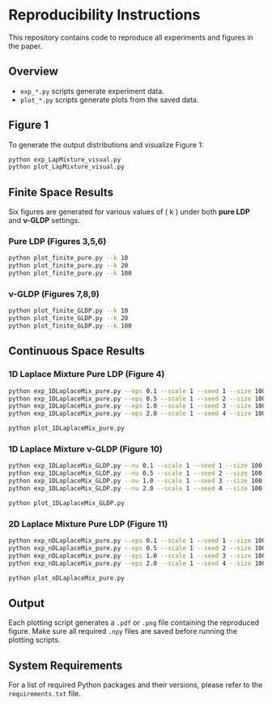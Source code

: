 
# Reproducibility Instructions

This repository contains code to reproduce all experiments and figures in the paper.

## Overview

- `exp_*.py` scripts generate experiment data.
- `plot_*.py` scripts generate plots from the saved data.

## Figure 1

To generate the output distributions and visualize Figure 1:

```bash
python exp_LapMixture_visual.py
python plot_LapMixture_visual.py
```

## Finite Space Results

Six figures are generated for various values of \( k \) under both **pure LDP** and **ν-GLDP** settings. 

### Pure LDP (Figures 3,5,6)

```bash
python plot_finite_pure.py --k 10
python plot_finite_pure.py --k 20
python plot_finite_pure.py --k 100
```

### ν-GLDP (Figures 7,8,9)

```bash
python plot_finite_GLDP.py --k 10
python plot_finite_GLDP.py --k 20
python plot_finite_GLDP.py --k 100
```

## Continuous Space Results

### 1D Laplace Mixture Pure LDP (Figure 4)

```bash
python exp_1DLaplaceMix_pure.py --eps 0.1 --scale 1 --seed 1 --size 100
python exp_1DLaplaceMix_pure.py --eps 0.5 --scale 1 --seed 2 --size 100
python exp_1DLaplaceMix_pure.py --eps 1.0 --scale 1 --seed 3 --size 100
python exp_1DLaplaceMix_pure.py --eps 2.0 --scale 1 --seed 4 --size 100

python plot_1DLaplaceMix_pure.py
```

### 1D Laplace Mixture ν-GLDP (Figure 10)

```bash
python exp_1DLaplaceMix_GLDP.py --nu 0.1 --scale 1 --seed 1 --size 100
python exp_1DLaplaceMix_GLDP.py --nu 0.5 --scale 1 --seed 2 --size 100
python exp_1DLaplaceMix_GLDP.py --nu 1.0 --scale 1 --seed 3 --size 100
python exp_1DLaplaceMix_GLDP.py --nu 2.0 --scale 1 --seed 4 --size 100

python plot_1DLaplaceMix_GLDP.py
```

### 2D Laplace Mixture Pure LDP (Figure 11)

```bash
python exp_nDLaplaceMix_pure.py --eps 0.1 --scale 1 --seed 1 --size 100 --dim 2
python exp_nDLaplaceMix_pure.py --eps 0.5 --scale 1 --seed 2 --size 100 --dim 2
python exp_nDLaplaceMix_pure.py --eps 1.0 --scale 1 --seed 3 --size 100 --dim 2
python exp_nDLaplaceMix_pure.py --eps 2.0 --scale 1 --seed 4 --size 100 --dim 2

python plot_nDLaplaceMix_pure.py
```

## Output

Each plotting script generates a `.pdf` or `.png` file containing the reproduced figure. Make sure all required `.npy` files are saved before running the plotting scripts.

## System Requirements

For a list of required Python packages and their versions, please refer to the `requirements.txt` file.